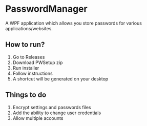 # PasswordManager
A WPF application which allows you store passwords for various applications/websites.
## How to run?
  1. Go to Releases
  2. Download PWSetup zip
  3. Run installer
  4. Follow instructions
  5. A shortcut will be generated on your desktop
## Things to do
  1. Encrypt settings and passwords files
  2. Add the ability to change user credentials
  3. Allow multiple accounts
